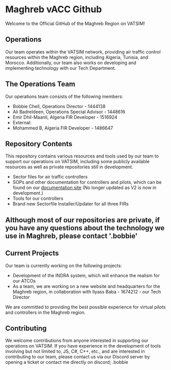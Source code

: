 # Maghreb vACC Github

Welcome to the Official GitHub of the Maghreb Region on VATSIM!

## Operations

Our team operates within the VATSIM network, providing air traffic control resources within the Maghreb region, including Algeria, Tunisia, and Morocco. Additionally, our team also works on developing and implementing technology with our Tech Department.

## The Operations Team

Our operations team consists of the following members:

- Bobbie Chell, Operations Director - 1444138
- Ali Badreldeen, Operations Special Advisor - 1448616
- Emir Dhil-Maanli, Algeria FIR Developer - 1516924
- External:
- Mohammed B, Algeria FIR Developer - 1486647

## Repository Contents

This repository contains various resources and tools used by our team to support our operations on VATSIM, including some publicly available resources as well as private repositories still in development.

- Sector files for air traffic controllers
- SOPs and other documentation for controllers and pilots, which can be found on our [documentation site](https://docs.vatsim.ma/) (No longer updated as V2 is now in development.)
- Tools for our controllers
- Brand new Sectorfile Installer/Updater for all three FIRs

## Although most of our repositories are private, if you have any questions about the technology we use in Maghreb, please contact '.bobbie'

## Current Projects

Our team is currently working on the following projects:

- Development of the INDRA system, which will enhance the realism for our ATCOs
- As a team, we are working on a new website and headquarters for the Maghreb region, in collaboration with Ilyass Baba - 1674212 - our Tech Director

We are committed to providing the best possible experience for virtual pilots and controllers in the Maghreb region.

## Contributing

We welcome contributions from anyone interested in supporting our operations on VATSIM. If you have experience in the development of tools involving but not limited to, JS, C#, C++, etc., and are interested in contributing to our team, please contact us via our Discord server by opening a ticket or contact me directly on discord; .bobbie
